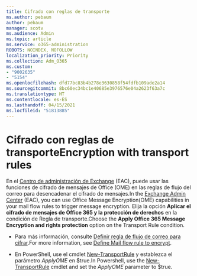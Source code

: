 ```yaml
---
title: Cifrado con reglas de transporte
ms.author: pebaum
author: pebaum
manager: scotv
ms.audience: Admin
ms.topic: article
ms.service: o365-administration
ROBOTS: NOINDEX, NOFOLLOW
localization_priority: Priority
ms.collection: Adm_O365
ms.custom:
- "9002635"
- "5154"
ms.openlocfilehash: dfd77bc83b4b278e3630858f54fdfb109ade2a14
ms.sourcegitcommit: 8bc60ec34bc1e40685e3976576e04a2623f63a7c
ms.translationtype: HT
ms.contentlocale: es-ES
ms.lasthandoff: 04/15/2021
ms.locfileid: "51813885"
---
```

# <a name="encryption-with-transport-rules"></a><span data-ttu-id="472db-102">Cifrado con reglas de transporte</span><span class="sxs-lookup"><span data-stu-id="472db-102">Encryption with transport rules</span></span>

<span data-ttu-id="472db-103">En el [Centro de administración de Exchange](https://go.microsoft.com/fwlink/p/?linkid=834822) (EAC), puede usar las funciones de cifrado de mensajes de Office (OME) en las reglas de flujo del correo para desencadenar el cifrado de mensajes.</span><span class="sxs-lookup"><span data-stu-id="472db-103">In the [Exchange Admin Center](https://go.microsoft.com/fwlink/p/?linkid=834822) (EAC), you can use Office Message Encryption(OME) capabilities in your mail flow rules to trigger message encryption.</span></span> <span data-ttu-id="472db-104">Elija la opción **Aplicar el cifrado de mensajes de Office 365 y la protección de derechos** en la condición de Regla de transporte.</span><span class="sxs-lookup"><span data-stu-id="472db-104">Choose the **Apply Office 365 Message Encryption and rights protection** option on the Transport Rule condition.</span></span>

- <span data-ttu-id="472db-105">Para más información, consulte [Definir regla de flujo de correo para cifrar](https://docs.microsoft.com/microsoft-365/compliance/define-mail-flow-rules-to-encrypt-email).</span><span class="sxs-lookup"><span data-stu-id="472db-105">For more information, see [Define Mail flow rule to encrypt](https://docs.microsoft.com/microsoft-365/compliance/define-mail-flow-rules-to-encrypt-email).</span></span>

- <span data-ttu-id="472db-106">En PowerShell, use el cmdlet [New-TransportRule](https://docs.microsoft.com/microsoft-365/compliance/define-mail-flow-rules-to-encrypt-email?view=o365-worldwide#use-exchange-online-powershell-to-create-a-mail-flow-rule-for-encrypting-email-messages-without-the-new-ome-capabilities) y establezca el parámetro *ApplyOME* en $true.</span><span class="sxs-lookup"><span data-stu-id="472db-106">In Powershell, use the [New-TransportRule](https://docs.microsoft.com/microsoft-365/compliance/define-mail-flow-rules-to-encrypt-email?view=o365-worldwide#use-exchange-online-powershell-to-create-a-mail-flow-rule-for-encrypting-email-messages-without-the-new-ome-capabilities) cmdlet and set the *ApplyOME* parameter to $true.</span></span>
